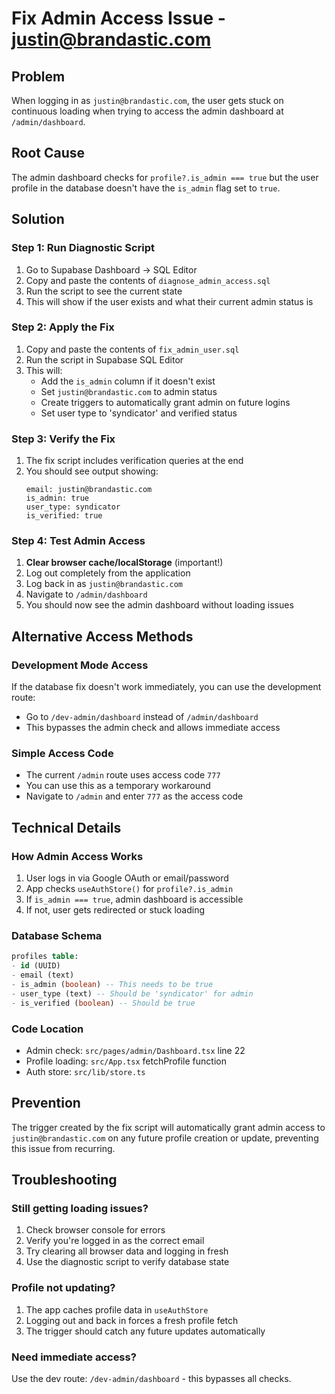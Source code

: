 # Fix Admin Access Issue - justin@brandastic.com

## Problem
When logging in as `justin@brandastic.com`, the user gets stuck on continuous loading when trying to access the admin dashboard at `/admin/dashboard`.

## Root Cause
The admin dashboard checks for `profile?.is_admin === true` but the user profile in the database doesn't have the `is_admin` flag set to `true`.

## Solution

### Step 1: Run Diagnostic Script
1. Go to Supabase Dashboard → SQL Editor
2. Copy and paste the contents of `diagnose_admin_access.sql`
3. Run the script to see the current state
4. This will show if the user exists and what their current admin status is

### Step 2: Apply the Fix
1. Copy and paste the contents of `fix_admin_user.sql` 
2. Run the script in Supabase SQL Editor
3. This will:
   - Add the `is_admin` column if it doesn't exist
   - Set `justin@brandastic.com` to admin status
   - Create triggers to automatically grant admin on future logins
   - Set user type to 'syndicator' and verified status

### Step 3: Verify the Fix
1. The fix script includes verification queries at the end
2. You should see output showing:
   ```
   email: justin@brandastic.com
   is_admin: true
   user_type: syndicator
   is_verified: true
   ```

### Step 4: Test Admin Access
1. **Clear browser cache/localStorage** (important!)
2. Log out completely from the application
3. Log back in as `justin@brandastic.com`
4. Navigate to `/admin/dashboard`
5. You should now see the admin dashboard without loading issues

## Alternative Access Methods

### Development Mode Access
If the database fix doesn't work immediately, you can use the development route:
- Go to `/dev-admin/dashboard` instead of `/admin/dashboard`
- This bypasses the admin check and allows immediate access

### Simple Access Code
- The current `/admin` route uses access code `777`
- You can use this as a temporary workaround
- Navigate to `/admin` and enter `777` as the access code

## Technical Details

### How Admin Access Works
1. User logs in via Google OAuth or email/password
2. App checks `useAuthStore()` for `profile?.is_admin`
3. If `is_admin === true`, admin dashboard is accessible
4. If not, user gets redirected or stuck loading

### Database Schema
```sql
profiles table:
- id (UUID)
- email (text)
- is_admin (boolean) -- This needs to be true
- user_type (text) -- Should be 'syndicator' for admin
- is_verified (boolean) -- Should be true
```

### Code Location
- Admin check: `src/pages/admin/Dashboard.tsx` line 22
- Profile loading: `src/App.tsx` fetchProfile function
- Auth store: `src/lib/store.ts`

## Prevention
The trigger created by the fix script will automatically grant admin access to `justin@brandastic.com` on any future profile creation or update, preventing this issue from recurring.

## Troubleshooting

### Still getting loading issues?
1. Check browser console for errors
2. Verify you're logged in as the correct email
3. Try clearing all browser data and logging in fresh
4. Use the diagnostic script to verify database state

### Profile not updating?
1. The app caches profile data in `useAuthStore`
2. Logging out and back in forces a fresh profile fetch
3. The trigger should catch any future updates automatically

### Need immediate access?
Use the dev route: `/dev-admin/dashboard` - this bypasses all checks. 